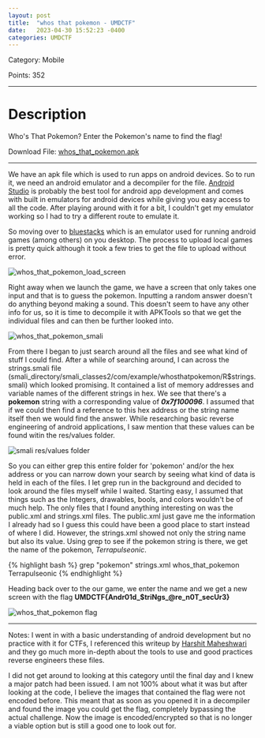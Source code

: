 ```yaml
---
layout: post
title:  "whos that pokemon - UMDCTF"
date:   2023-04-30 15:52:23 -0400
categories: UMDCTF
---
```


Category: Mobile

Points: 352


---

<h1> Description </h1>

Who's That Pokemon? Enter the Pokemon's name to find the flag!

Download File: [whos_that_pokemon.apk](/ctf_writeups/assets/challenges/whos_that_pokemon.apk)

---

We have an apk file which is used to run apps on android devices. So to run it, we need an android emulator and a decompiler for the file. [Android Studio][android studio] is probably the best tool for android app development and comes with built in emulators for android devices while giving you easy access to all the code. After playing around with it for a bit, I couldn't get my emulator working so I had to try a different route to emulate it. 

So moving over to [bluestacks][bluestacks] which is an emulator used for running android games (among others) on you desktop. The process to upload local games is pretty quick although it took a few tries to get the file to upload without error. 

![whos_that_pokemon_load_screen](/ctf_writeups/assets/images/whos_that_pokemon_load_screen.png)

Right away when we launch the game, we have a screen that only takes one input and that is to guess the pokemon. Inputting a random answer doesn't do anything beyond making a sound. This doesn't seem to have any other info for us, so it is time to decompile it with APKTools so that we get the individual files and can then be further looked into. 

![whos_that_pokemon_smali](/ctf_writeups/assets/images/whos_that_pokemon_smali.png)



From there I began to just search around all the files and see what kind of stuff I could find. After a while of searching around, I can across the strings.smali file (smali_directory/smali_classes2/com/example/whosthatpokemon/R$strings.smali) which looked promising. It contained a list of memory addresses and variable names of the different strings in hex. We see that there's a **pokemon** string with a corresponding value of ***0x7f100096***. I assumed that if we could then find a reference to this hex address or the string name itself then we would find the answer. While researching basic reverse engineering of android applications, I saw mention that these values can be found witin the res/values folder.

![smali res/values folder](/ctf_writeups/assets/images/smali_res_files.png)


So you can either grep this entire folder for 'pokemon' and/or the hex address or you can narrow down your search by seeing what kind of data is held in each of the files. I let grep run in the background and decided to look around the files myself while I waited. Starting easy, I assumed that things such as the Integers, drawables, bools, and colors wouldn't be of much help. The only files that I found anything interesting on was the public.xml and strings.xml files. The public.xml just gave me the information I already had so I guess this could have been a good place to start instead of where I did. However, the strings.xml showed not only the string name but also its value. Using grep to see if the pokemon string is there, we get the name of the pokemon, *Terrapulseonic*.


{% highlight bash %}
    grep "pokemon" strings.xml
    <string name="app_name">whos_that_pokemon</string>
    <string name="pokemon">Terrapulseonic</string>
{% endhighlight %}

Heading back over to the our game, we enter the name and we get a new screen with the flag **UMDCTF{Andr01d_$triNgs_@re_n0T_secUr3}**

![whos_that_pokemon flag](/ctf_writeups/assets/images/whos_that_pokemon_flag.png)



---

Notes: I went in with a basic understanding of android development but no practice with it for CTFs, I referenced this writeup by [Harshit Maheshwari][reference writeup] and they go much more in-depth about the tools to use and good practices reverse engineers these files. 

I did not get around to looking at this category until the final day and I knew a major patch had been issued. I am not 100% about what it was but after looking at the code, I believe the images that contained the flag were not encoded before. This meant that as soon as you opened it in a decompiler and found the image you could get the flag, completely bypassing the actual challenge. Now the image is encoded/encrypted so that is no longer a viable option but is still a good one to look out for. 




[android studio]: https://developer.android.com/studio
[bluestacks]: https://www.bluestacks.com/
[reference writeup]: https://infosecwriteups.com/android-ctf-kgb-messenger-d9069f4cedf8



